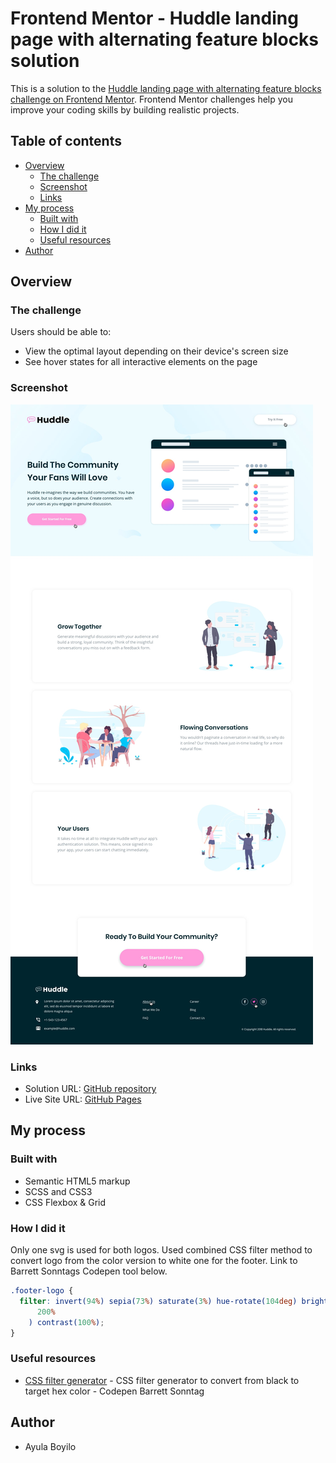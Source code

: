 # Frontend Mentor - Huddle landing page with alternating feature blocks solution

This is a solution to the [Huddle landing page with alternating feature blocks challenge on Frontend Mentor](https://www.frontendmentor.io/challenges/huddle-landing-page-with-alternating-feature-blocks-5ca5f5981e82137ec91a5100). Frontend Mentor challenges help you improve your coding skills by building realistic projects.

## Table of contents

- [Overview](#overview)
  - [The challenge](#the-challenge)
  - [Screenshot](#screenshot)
  - [Links](#links)
- [My process](#my-process)
  - [Built with](#built-with)
  - [How I did it](#how-i-did-it)
  - [Useful resources](#useful-resources)
- [Author](#author)

## Overview

### The challenge

Users should be able to:

- View the optimal layout depending on their device's screen size
- See hover states for all interactive elements on the page

### Screenshot

![](./design/active-states.jpg)

### Links

- Solution URL: [GitHub repository](https://github.com/AyulaBoyilo/FMlandingPageHuddle/)
- Live Site URL: [GitHub Pages](https://ayulaboyilo.github.io/FMlandingPageHuddle/)

## My process

### Built with

- Semantic HTML5 markup
- SCSS and CSS3
- CSS Flexbox & Grid

### How I did it

Only one svg is used for both logos. Used combined CSS filter method to convert logo from the color version to white one for the footer. Link to Barrett Sonntags Codepen tool below.

```scss
.footer-logo {
  filter: invert(94%) sepia(73%) saturate(3%) hue-rotate(104deg) brightness(
      200%
    ) contrast(100%);
}
```

### Useful resources

- [CSS filter generator](https://codepen.io/sosuke/pen/Pjoqqp) - CSS filter generator to convert from black to target hex color - Codepen Barrett Sonntag

## Author

- Ayula Boyilo
